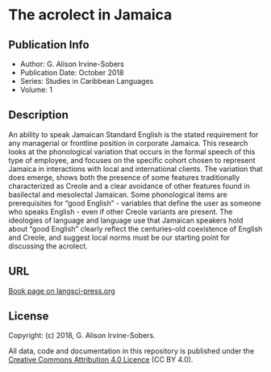 # The acrolect in Jamaica

## Publication Info

- Author: G. Alison Irvine-Sobers   
- Publication Date: October 2018
- Series: Studies in Caribbean Languages 
- Volume: 1

## Description
An ability to speak Jamaican Standard English is the stated requirement for any managerial or frontline position in corporate Jamaica. This research looks at the phonological variation that occurs in the formal speech of this type of employee, and focuses on the specific cohort chosen to represent Jamaica in interactions with local and international clients. The variation that does emerge, shows both the presence of some features traditionally characterized as Creole and a clear avoidance of other features found in basilectal and mesolectal Jamaican. Some phonological items are prerequisites for “good English” - variables that define the user as someone who speaks English - even if other Creole variants are present. The ideologies of language and language use that Jamaican speakers hold about “good English” clearly reflect the centuries-old coexistence of English and Creole, and suggest local norms must be our starting point for discussing the acrolect.

## URL

[Book page on langsci-press.org](http://langsci-press.org/catalog/book/203)

## License

Copyright: (c) 2018, G. Alison Irvine-Sobers.

All data, code and documentation in this repository is published under the
[Creative Commons Attribution 4.0 Licence](http://creativecommons.org/licenses/by/4.0/)
(CC BY 4.0).
